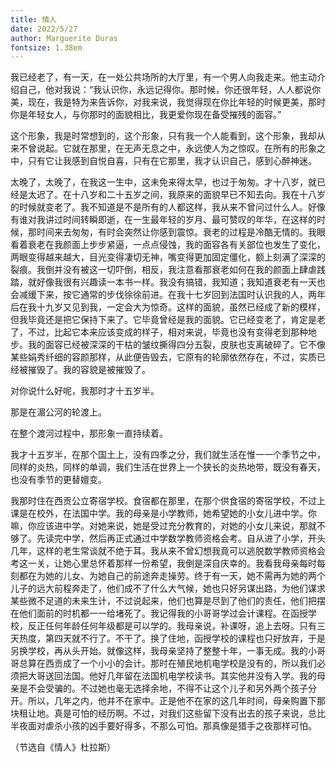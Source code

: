 ```yaml
---
title: 情人
date: 2022/5/27
author: Marguerite Duras
fontsize: 1.38em
---
```


我已经老了，有一天，在一处公共场所的大厅里，有一个男人向我走来。他主动介绍自己，他对我说：“我认识你，永远记得你。那时候，你还很年轻，人人都说你美，现在，我是特为来告诉你，对我来说，我觉得现在你比年轻的时候更美，那时你是年轻女人，与你那时的面貌相比，我更爱你现在备受摧残的面容。”

这个形象，我是时常想到的，这个形象，只有我一个人能看到，这个形象，我却从来不曾说起。它就在那里，在无声无息之中，永远使人为之惊叹。在所有的形象之中，只有它让我感到自悦自喜，只有在它那里，我才认识自己，感到心醉神迷。

太晚了，太晚了，在我这一生中，这未免来得太早，也过于匆匆。才十八岁，就已经是太迟了。在十八岁和二十五岁之间，我原来的面貌早已不知去向。我在十八岁的时候就变老了。我不知道是不是所有的人都这样，我从来不曾问过什么人。好像有谁对我讲过时间转瞬即逝，在一生最年轻的岁月、最可赞叹的年华，在这样的时候，那时间来去匆匆，有时会突然让你感到震惊。衰老的过程是冷酷无情的。我眼看着衰老在我颜面上步步紧逼，一点点侵蚀，我的面容各有关部位也发生了变化，两眼变得越来越大，目光变得凄切无神，嘴变得更加固定僵化，额上刻满了深深的裂痕。我倒并没有被这一切吓倒，相反，我注意看那衰老如何在我的颜面上肆虐践踏，就好像我很有兴趣读一本书一样。我没有搞错，我知道；我知道衰老有一天也会减缓下来，按它通常的步伐徐徐前进。在我十七岁回到法国时认识我的人，两年后在我十九岁又见到我，一定会大为惊奇。这样的面貌，虽然已经成了新的模样，但我毕竟还是把它保持下来了。它毕竟曾经是我的面貌。它已经变老了，肯定是老了，不过，比起它本来应该变成的样子，相对来说，毕竟也没有变得老到那种地步。我的面容已经被深深的干枯的皱纹撕得四分五裂，皮肤也支离破碎了。它不像某些娟秀纤细的容颜那样，从此便告毁去，它原有的轮廓依然存在，不过，实质已经被摧毁了。我的容貌是被摧毁了。

对你说什么好呢，我那时才十五岁半。

那是在湄公河的轮渡上。

在整个渡河过程中，那形象一直持续着。

我才十五岁半，在那个国土上，没有四季之分，我们就生活在惟一一个季节之中，同样的炎热，同样的单调，我们生活在世界上一个狭长的炎热地带，既没有春天，也没有季节的更替嬗变。

我那时住在西贡公立寄宿学校。食宿都在那里，在那个供食宿的寄宿学校，不过上课是在校外，在法国中学。我的母亲是小学教师，她希望她的小女儿进中学。你嘛，你应该进中学。对她来说，她是受过充分教育的，对她的小女儿来说，那就不够了。先读完中学，然后再正式通过中学数学教师资格会考。自从进了小学，开头几年，这样的老生常谈就不绝于耳。我从来不曾幻想我竟可以逃脱数学教师资格会考这一关，让她心里总怀着那样一份希望，我倒是深自庆幸的。我看我母亲每时每刻都在为她的儿女、为她自己的前途奔走操劳。终于有一天，她不需再为她的两个儿子的远大前程奔走了，他们成不了什么大气候，她也只好另谋出路，为他们谋求某些微不足道的未来生计，不过说起来，他们也算是尽到了他们的责任，他们把摆在他们面前的时机都一一给堵死了。我记得我的小哥哥学过会计课程。在函授学校，反正任何年龄任何年级都是可以学的。我母亲说，补课呀，追上去呀。只有三天热度，第四天就不行了。不干了。换了住地，函授学校的课程也只好放弃，于是另换学校，再从头开始。就像这样，我母亲坚持了整整十年，一事无成。我的小哥哥总算在西贡成了一个小小的会计。那时在殖民地机电学校是没有的，所以我们必须把大哥送回法国。他好几年留在法国机电学校读书。其实他并没有入学。我的母亲是不会受骗的。不过她也毫无选择余地，不得不让这个儿子和另外两个孩子分开。所以，几年之内，他并不在家中。正是他不在家的这几年时间，母亲购置下那块租让地。真是可怕的经历啊。不过，对我们这些留下没有出去的孩子来说，总比半夜面对虐杀小孩的凶手要好得多，不那么可怕。那真像是猎手之夜那样可怕。

（节选自《情人》杜拉斯）
